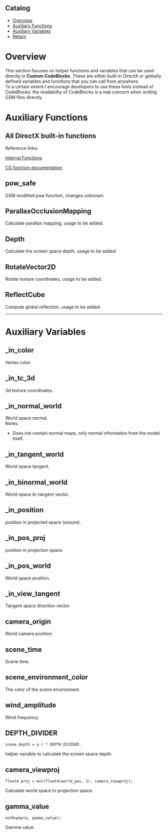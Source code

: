## Catalog
* [Overview](#overview)  
* [Auxiliary Functions](#auxiliary-functions)
* [Auxiliary Variables](#auxiliary-variables)
* [Return](./menu.md)

# Overview
This section focuses on helper functions and variables that can be used directly in **Custom CodeBlocks**. 
These are either built-in DirectX or globally defined variables and functions that you can call from anywhere.  
To a certain extent I encourage developers to use these tools instead of CodeBlocks: the readability of CodeBlocks is a real concern when writing GSM files directly.

# Auxiliary Functions
## All DirectX built-in functions

Reference links:

[Internal Functions](https://learn.microsoft.com/en-us/windows/win32/direct3dhlsl/dx-graphics-hlsl-intrinsic-functions)

[CG function documentation](https://developer.download.nvidia.com/cg/index_stdlib.html)

## pow_safe
GSM modified pow function, changes unknown.

## ParallaxOcclusionMapping
Calculate parallax mapping, usage to be added.
## Depth
Calculate the screen space depth, usage to be added.
## RotateVector2D
Rotate texture coordinates, usage to be added.
## ReflectCube
Compute global reflection, usage to be added.

---
# Auxiliary Variables
## _in_color
Vertex color.
## _in_tc_3d
3d texture coordinates.
## _in_normal_world
World space normal.  
Notes:  
* Does not contain normal maps, only normal information from the model itself.

## _in_tangent_world
World space tangent.

## _in_binormal_world
World space bi-tangent vector.
## _in_position
position in projected space (unsure).

## _in_pos_proj
position in projection space.

## _in_pos_world
World space position.

## _in_view_tangent
Tangent space direction vector.

## camera_origin
World camera position.

## scene_time
Scene time.

## scene_environment_color
The color of the scene environment.

## wind_amplitude
Wind frequency.

## DEPTH_DIVIDER
```
scene_depth = a.r * DEPTH_DIVIDER.
```
helper variable to calculate the screen space depth.

## camera_viewproj
```
float4 proj = mul(float4(world_pos, 1), camera_viewproj);
```
Calculate world space to projection space.

## gamma_value
```
out0=pow(a, gamma_value);
```
Gamma value.